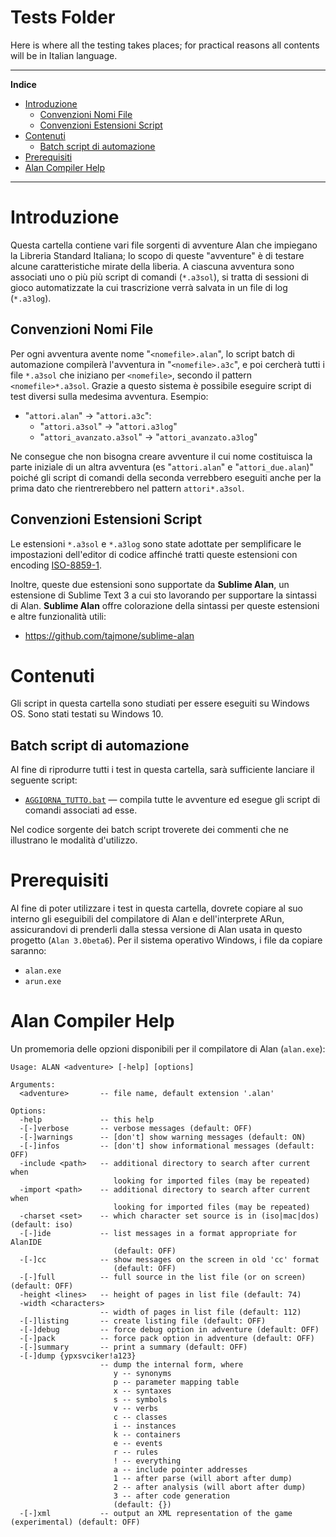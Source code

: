 # Tests Folder

Here is where all the testing takes places; for practical reasons all contents will be in Italian language.


-----

**Indice**

<!-- MarkdownTOC autolink="true" bracket="round" autoanchor="false" lowercase="only_ascii" uri_encoding="true" levels="1,2,3" -->

- [Introduzione](#introduzione)
    - [Convenzioni Nomi File](#convenzioni-nomi-file)
    - [Convenzioni Estensioni Script](#convenzioni-estensioni-script)
- [Contenuti](#contenuti)
    - [Batch script di automazione](#batch-script-di-automazione)
- [Prerequisiti](#prerequisiti)
- [Alan Compiler Help](#alan-compiler-help)

<!-- /MarkdownTOC -->

-----

# Introduzione

Questa cartella contiene vari file sorgenti di avventure Alan che impiegano la Libreria Standard Italiana; lo scopo di queste "avventure" è di testare alcune caratteristiche mirate della liberia. A ciascuna avventura sono associati uno o più più script di comandi (`*.a3sol`), si tratta di sessioni di gioco automatizzate la cui trascrizione verrà salvata in un file di log (`*.a3log`).

## Convenzioni Nomi File

Per ogni avventura avente nome "`<nomefile>.alan`", lo script batch di automazione compilerà l'avventura in "`<nomefile>.a3c`", e poi cercherà tutti i file `*.a3sol` che iniziano per `<nomefile>`, secondo il pattern `<nomefile>*.a3sol`. Grazie a questo sistema è possibile eseguire script di test diversi sulla medesima avventura. Esempio:

- "`attori.alan`" -> "`attori.a3c`":
    -  "`attori.a3sol`" -> "`attori.a3log`"
    -  "`attori_avanzato.a3sol`" -> "`attori_avanzato.a3log`"

Ne consegue che non bisogna creare avventure il cui nome costituisca la parte iniziale di un altra avventura (es "`attori.alan`" e "`attori_due.alan`)" poiché gli script di comandi della seconda verrebbero eseguiti anche per la prima dato che rientrerebbero nel pattern `attori*.a3sol`.

## Convenzioni Estensioni Script

Le estensioni `*.a3sol` e `*.a3log` sono state adottate per semplificare le impostazioni dell'editor di codice affinché tratti queste estensioni con encoding [ISO-8859-1].

Inoltre, queste due estensioni sono supportate da __Sublime Alan__, un estensione di Sublime Text 3 a cui sto lavorando per supportare la sintassi di Alan. __Sublime Alan__ offre colorazione della sintassi per queste estensioni e altre funzionalità utili:

- https://github.com/tajmone/sublime-alan

# Contenuti

Gli script in questa cartella sono studiati per essere eseguiti su Windows OS. Sono stati testati su Windows 10.

## Batch script di automazione

Al fine di riprodurre tutti i test in questa cartella, sarà sufficiente lanciare il seguente script: 

- [`AGGIORNA_TUTTO.bat`][AGGIORNA] — compila tutte le avventure ed esegue gli script di comandi associati ad esse.

<!-- SCRIPT RIMOSSI (FORSE VERRANO REINTRODOTTI IN SEGUITO)

Se invece vuoi eseguire dei test individuali, puoi usare i seguenti script: 

- [`COMPILA.bat`][COMPILA] — batch script per compilare un'avventura sorgente Alan.
- [`ESEGUI.bat`][ESEGUI] — batch script per eseguire un'avventura tramite uno script di comandi.

-->

Nel codice sorgente dei batch script troverete dei commenti che ne illustrano le modalità d'utilizzo.

# Prerequisiti

Al fine di poter utilizzare i test in questa cartella, dovrete copiare al suo interno gli eseguibili del compilatore di Alan e dell'interprete ARun, assicurandovi di prenderli dalla stessa versione di Alan usata in questo progetto (`Alan 3.0beta6`). Per il sistema operativo Windows, i file da copiare saranno:

- `alan.exe`
- `arun.exe`



# Alan Compiler Help

Un promemoria delle opzioni disponibili per il compilatore di Alan (`alan.exe`):

```
Usage: ALAN <adventure> [-help] [options]

Arguments:
  <adventure>       -- file name, default extension '.alan'

Options:
  -help             -- this help
  -[-]verbose       -- verbose messages (default: OFF)
  -[-]warnings      -- [don't] show warning messages (default: ON)
  -[-]infos         -- [don't] show informational messages (default: OFF)
  -include <path>   -- additional directory to search after current when
                       looking for imported files (may be repeated)
  -import <path>    -- additional directory to search after current when
                       looking for imported files (may be repeated)
  -charset <set>    -- which character set source is in (iso|mac|dos) (default: iso)
  -[-]ide           -- list messages in a format appropriate for AlanIDE
                       (default: OFF)
  -[-]cc            -- show messages on the screen in old 'cc' format
                       (default: OFF)
  -[-]full          -- full source in the list file (or on screen) (default: OFF)
  -height <lines>   -- height of pages in list file (default: 74)
  -width <characters> 
                    -- width of pages in list file (default: 112)
  -[-]listing       -- create listing file (default: OFF)
  -[-]debug         -- force debug option in adventure (default: OFF)
  -[-]pack          -- force pack option in adventure (default: OFF)
  -[-]summary       -- print a summary (default: OFF)
  -[-]dump {ypxsvciker!a123} 
                    -- dump the internal form, where
                       y -- synonyms
                       p -- parameter mapping table
                       x -- syntaxes
                       s -- symbols
                       v -- verbs
                       c -- classes
                       i -- instances
                       k -- containers
                       e -- events
                       r -- rules
                       ! -- everything
                       a -- include pointer addresses
                       1 -- after parse (will abort after dump)
                       2 -- after analysis (will abort after dump)
                       3 -- after code generation
                       (default: {})
  -[-]xml           -- output an XML representation of the game (experimental) (default: OFF)
```


<!-----------------------------------------------------------------------------
                               REFERENCE LINKS                                
------------------------------------------------------------------------------>

[mondo alan]: ./il_mondo_di_alan.alan

[COMPILA]: ./COMPILA.bat
[ESEGUI]:  ./ESEGUI.bat
[AGGIORNA]: ./AGGIORNA_TUTTO.bat

[ISO-8859-1]: https://it.wikipedia.org/wiki/ISO/IEC_8859-1 "Vedi la pagina Wikipedia su ISO-8859-1"

<!-- EOF -->

